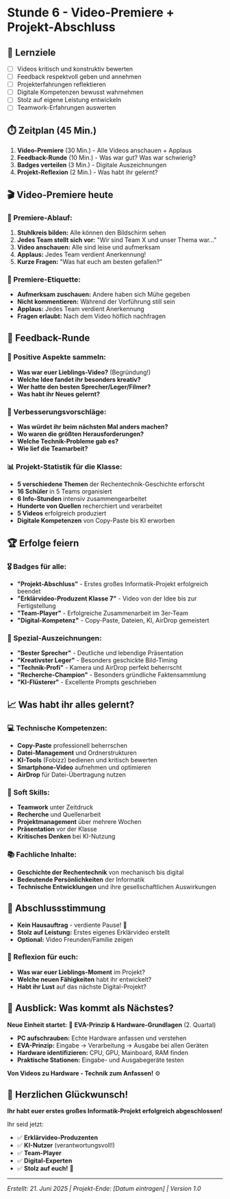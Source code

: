 # Stunde 6 - Video-Premiere + Projekt-Abschluss

## 🎯 Lernziele
- [ ] Videos kritisch und konstruktiv bewerten
- [ ] Feedback respektvoll geben und annehmen
- [ ] Projekterfahrungen reflektieren
- [ ] Digitale Kompetenzen bewusst wahrnehmen
- [ ] Stolz auf eigene Leistung entwickeln
- [ ] Teamwork-Erfahrungen auswerten

## ⏱️ Zeitplan (45 Min.)
1. **Video-Premiere** (30 Min.) - Alle Videos anschauen + Applaus
2. **Feedback-Runde** (10 Min.) - Was war gut? Was war schwierig?
3. **Badges verteilen** (3 Min.) - Digitale Auszeichnungen
4. **Projekt-Reflexion** (2 Min.) - Was habt ihr gelernt?

## 🎬 Video-Premiere heute

### 🍿 Premiere-Ablauf:
1. **Stuhlkreis bilden:** Alle können den Bildschirm sehen
2. **Jedes Team stellt sich vor:** "Wir sind Team X und unser Thema war..."
3. **Video anschauen:** Alle sind leise und aufmerksam
4. **Applaus:** Jedes Team verdient Anerkennung!
5. **Kurze Fragen:** "Was hat euch am besten gefallen?"

### 👏 Premiere-Etiquette:
- **Aufmerksam zuschauen:** Andere haben sich Mühe gegeben
- **Nicht kommentieren:** Während der Vorführung still sein
- **Applaus:** Jedes Team verdient Anerkennung
- **Fragen erlaubt:** Nach dem Video höflich nachfragen

## 💬 Feedback-Runde

### 🌟 Positive Aspekte sammeln:
- **Was war euer Lieblings-Video?** (Begründung!)
- **Welche Idee fandet ihr besonders kreativ?**
- **Wer hatte den besten Sprecher/Leger/Filmer?**
- **Was habt ihr Neues gelernt?**

### 🔧 Verbesserungsvorschläge:
- **Was würdet ihr beim nächsten Mal anders machen?**
- **Wo waren die größten Herausforderungen?**
- **Welche Technik-Probleme gab es?**
- **Wie lief die Teamarbeit?**

### 📊 Projekt-Statistik für die Klasse:
- **5 verschiedene Themen** der Rechentechnik-Geschichte erforscht
- **16 Schüler** in 5 Teams organisiert
- **6 Info-Stunden** intensiv zusammengearbeitet
- **Hunderte von Quellen** recherchiert und verarbeitet
- **5 Videos** erfolgreich produziert
- **Digitale Kompetenzen** von Copy-Paste bis KI erworben

## 🏆 Erfolge feiern

### 🎖️ Badges für alle:
- **"Projekt-Abschluss"** - Erstes großes Informatik-Projekt erfolgreich beendet
- **"Erklärvideo-Produzent Klasse 7"** - Video von der Idee bis zur Fertigstellung
- **"Team-Player"** - Erfolgreiche Zusammenarbeit im 3er-Team
- **"Digital-Kompetenz"** - Copy-Paste, Dateien, KI, AirDrop gemeistert

### 🥇 Spezial-Auszeichnungen:
- **"Bester Sprecher"** - Deutliche und lebendige Präsentation
- **"Kreativster Leger"** - Besonders geschickte Bild-Timing
- **"Technik-Profi"** - Kamera und AirDrop perfekt beherrscht
- **"Recherche-Champion"** - Besonders gründliche Faktensammlung
- **"KI-Flüsterer"** - Excellente Prompts geschrieben

## 📈 Was habt ihr alles gelernt?

### 💻 Technische Kompetenzen:
- **Copy-Paste** professionell beherrschen
- **Datei-Management** und Ordnerstrukturen
- **KI-Tools** (Fobizz) bedienen und kritisch bewerten
- **Smartphone-Video** aufnehmen und optimieren
- **AirDrop** für Datei-Übertragung nutzen

### 🧠 Soft Skills:
- **Teamwork** unter Zeitdruck
- **Recherche** und Quellenarbeit
- **Projektmanagement** über mehrere Wochen
- **Präsentation** vor der Klasse
- **Kritisches Denken** bei KI-Nutzung

### 📚 Fachliche Inhalte:
- **Geschichte der Rechentechnik** von mechanisch bis digital
- **Bedeutende Persönlichkeiten** der Informatik
- **Technische Entwicklungen** und ihre gesellschaftlichen Auswirkungen

## 💝 Abschlussstimmung
- **Kein Hausauftrag** - verdiente Pause! 🎉
- **Stolz auf Leistung:** Erstes eigenes Erklärvideo erstellt
- **Optional:** Video Freunden/Familie zeigen

### 🤔 Reflexion für euch:
- **Was war euer Lieblings-Moment** im Projekt?
- **Welche neuen Fähigkeiten** habt ihr entwickelt?
- **Habt ihr Lust** auf das nächste Digital-Projekt?

## 🚀 Ausblick: Was kommt als Nächstes?

**Neue Einheit startet:** 🔧 **EVA-Prinzip & Hardware-Grundlagen** (2. Quartal)
- **PC aufschrauben:** Echte Hardware anfassen und verstehen
- **EVA-Prinzip:** Eingabe → Verarbeitung → Ausgabe bei allen Geräten
- **Hardware identifizieren:** CPU, GPU, Mainboard, RAM finden
- **Praktische Stationen:** Eingabe- und Ausgabegeräte testen

**Von Videos zu Hardware - Technik zum Anfassen!** ⚙️

## 🎊 Herzlichen Glückwunsch!

**Ihr habt euer erstes großes Informatik-Projekt erfolgreich abgeschlossen!**

Ihr seid jetzt:
- ✅ **Erklärvideo-Produzenten**
- ✅ **KI-Nutzer** (verantwortungsvoll!)  
- ✅ **Team-Player**
- ✅ **Digital-Experten**
- ✅ **Stolz auf euch!** 🌟

---

*Erstellt: 21. Juni 2025 | Projekt-Ende: [Datum eintragen] | Version 1.0*
